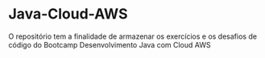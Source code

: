 # Java-Cloud-AWS
O repositório tem a finalidade de armazenar os exercícios e os desafios de código do Bootcamp Desenvolvimento Java com Cloud AWS
